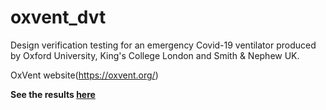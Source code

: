 # oxvent_dvt
Design verification testing for an emergency Covid-19 ventilator produced by Oxford University, King's College London and Smith &amp; Nephew UK.

OxVent website(https://oxvent.org/)

**See the results [here](https://nbviewer.jupyter.org/github/tomfrankkirk/oxvent_dvt/blob/master/analysis/main_analysis.ipynb)**
